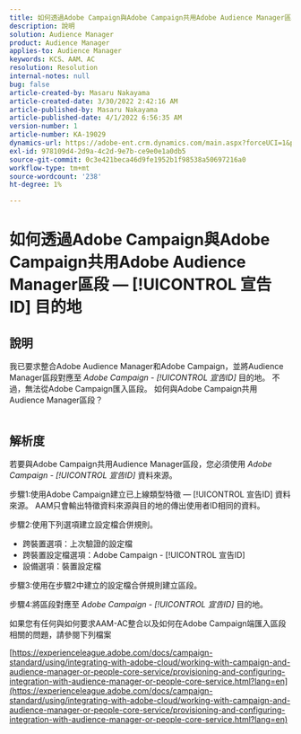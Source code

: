 ```yaml
---
title: 如何透過Adobe Campaign與Adobe Campaign共用Adobe Audience Manager區段 —  [!UICONTROL 宣告ID] 目的地
description: 說明
solution: Audience Manager
product: Audience Manager
applies-to: Audience Manager
keywords: KCS、AAM、AC
resolution: Resolution
internal-notes: null
bug: false
article-created-by: Masaru Nakayama
article-created-date: 3/30/2022 2:42:16 AM
article-published-by: Masaru Nakayama
article-published-date: 4/1/2022 6:56:35 AM
version-number: 1
article-number: KA-19029
dynamics-url: https://adobe-ent.crm.dynamics.com/main.aspx?forceUCI=1&pagetype=entityrecord&etn=knowledgearticle&id=4c9db0fe-d2af-ec11-9840-0022480bd623
exl-id: 978109d4-2d9a-4c2d-9e7b-ce9e0e1a0db5
source-git-commit: 0c3e421beca46d9fe1952b1f98538a50697216a0
workflow-type: tm+mt
source-wordcount: '238'
ht-degree: 1%

---
```


# 如何透過Adobe Campaign與Adobe Campaign共用Adobe Audience Manager區段 —  [!UICONTROL 宣告ID] 目的地

## 說明

我已要求整合Adobe Audience Manager和Adobe Campaign，並將Audience Manager區段對應至 *Adobe Campaign - [!UICONTROL 宣告ID]* 目的地。 不過，無法從Adobe Campaign匯入區段。 如何與Adobe Campaign共用Audience Manager區段？
<br> 

## 解析度


若要與Adobe Campaign共用Audience Manager區段，您必須使用 *Adobe Campaign - [!UICONTROL 宣告ID]* 資料來源。

步驟1:使用Adobe Campaign建立已上線類型特徵 —  [!UICONTROL 宣告ID] 資料來源。
AAM只會輸出特徵資料來源與目的地的傳出使用者ID相同的資料。
 

步驟2:使用下列選項建立設定檔合併規則。

- 跨裝置選項：上次驗證的設定檔
- 跨裝置設定檔選項：Adobe Campaign - [!UICONTROL 宣告ID]
- 設備選項：裝置設定檔


步驟3:使用在步驟2中建立的設定檔合併規則建立區段。


步驟4:將區段對應至 *Adobe Campaign - [!UICONTROL 宣告ID]* 目的地。

如果您有任何與如何要求AAM-AC整合以及如何在Adobe Campaign端匯入區段相關的問題，請參閱下列檔案

[https://experienceleague.adobe.com/docs/campaign-standard/using/integrating-with-adobe-cloud/working-with-campaign-and-audience-manager-or-people-core-service/provisioning-and-configuring-integration-with-audience-manager-or-people-core-service.html?lang=en](https://experienceleague.adobe.com/docs/campaign-standard/using/integrating-with-adobe-cloud/working-with-campaign-and-audience-manager-or-people-core-service/provisioning-and-configuring-integration-with-audience-manager-or-people-core-service.html?lang=en)
